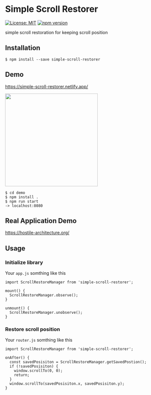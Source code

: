 # Simple Scroll Restorer

[![License: MIT](https://img.shields.io/badge/License-MIT-yellow.svg)](https://opensource.org/licenses/MIT)
[![npm version](https://badge.fury.io/js/simple-scroll-restorer.svg)](https://badge.fury.io/js/simple-scroll-restorer)

simple scroll restoration for keeping scroll position

## Installation

```
$ npm install --save simple-scroll-restorer
```

## Demo

https://simple-scroll-restorer.netlify.app/

<img width="300" src="https://raw.githubusercontent.com/MuuKojima/simple-scroll-restorer/develop/art/demo.gif">

```
$ cd demo
$ npm install .
$ npm run start
-> localhost:8080
```

## Real Application Demo

https://hostile-architecture.org/


## Usage

### Initialize library

Your `app.js` somthing like this
```
import ScrollRestoreManager from 'simple-scroll-restorer';

mount() {
  ScrollRestoreManager.observe();
}

unmount() {
  ScrollRestoreManager.unobserve();
}
```

### Restore scroll position

Your `router.js` somthing like this
```
import ScrollRestoreManager from 'simple-scroll-restorer';

onAfter() {
  const savedPosisiton = ScrollRestoreManager.getSavedPostion();
  if (!savedPosisiton) {
    window.scrollTo(0, 0);
    return;
  }
  window.scrollTo(savedPosisiton.x, savedPosisiton.y);
}
```
